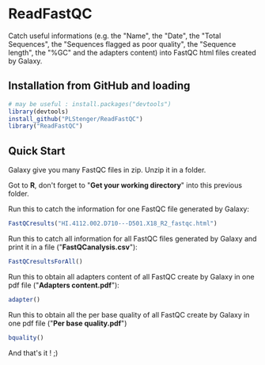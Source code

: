 # ReadFastQC
Catch useful informations (e.g. the "Name", the "Date", the "Total Sequences", the "Sequences flagged as poor quality",  the "Sequence length", the "%GC" and the adapters content) into FastQC html files created by Galaxy.

Installation from GitHub and loading
------------------------------------

``` r
# may be useful : install.packages("devtools")
library(devtools)
install_github("PLStenger/ReadFastQC")
library("ReadFastQC")
```

Quick Start
-----------

Galaxy give you many FastQC files in zip.
Unzip it in a folder.

Got to **R**, don't forget to "**Get your working directory**" into this previous folder.

Run this to catch the information for one FastQC file generated by Galaxy:

``` r
FastQCresults("HI.4112.002.D710---D501.X18_R2_fastqc.html")
```

Run this to catch all information for all FastQC files generated by Galaxy and print it in a file ("**FastQCanalysis.csv**"):
``` r
FastQCresultsForAll()
```
Run this to obtain all adapters content of all FastQC create by Galaxy in one pdf file ("**Adapters content.pdf**"):

``` r
adapter()
```

Run this to obtain all the per base quality of all FastQC create by Galaxy in one pdf file ("**Per base quality.pdf**")

``` r
bquality()
```

And that's it ! ;)
